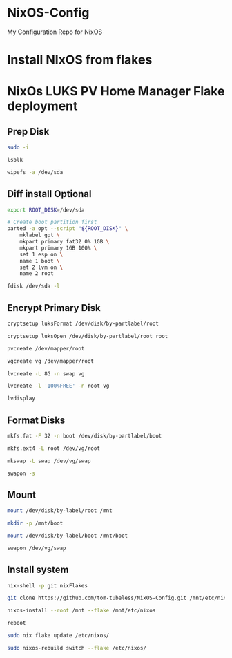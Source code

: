 # NixOS-Config

My Configuration Repo for NixOS

# Install NIxOS from flakes

# NixOs LUKS PV Home Manager Flake deployment

## Prep Disk

```sh
sudo -i

lsblk

wipefs -a /dev/sda
```

## Diff install Optional

```sh
export ROOT_DISK=/dev/sda

# Create boot partition first
parted -a opt --script "${ROOT_DISK}" \
    mklabel gpt \
    mkpart primary fat32 0% 1GB \
    mkpart primary 1GB 100% \
    set 1 esp on \
    name 1 boot \
    set 2 lvm on \
    name 2 root

fdisk /dev/sda -l
```

## Encrypt Primary Disk

```sh
cryptsetup luksFormat /dev/disk/by-partlabel/root

cryptsetup luksOpen /dev/disk/by-partlabel/root root

pvcreate /dev/mapper/root

vgcreate vg /dev/mapper/root

lvcreate -L 8G -n swap vg

lvcreate -l '100%FREE' -n root vg

lvdisplay
```

## Format Disks

```sh
mkfs.fat -F 32 -n boot /dev/disk/by-partlabel/boot

mkfs.ext4 -L root /dev/vg/root

mkswap -L swap /dev/vg/swap

swapon -s
```

## Mount

```sh
mount /dev/disk/by-label/root /mnt

mkdir -p /mnt/boot

mount /dev/disk/by-label/boot /mnt/boot

swapon /dev/vg/swap
```

## Install system

```sh
nix-shell -p git nixFlakes

git clone https://github.com/tom-tubeless/NixOS-Config.git /mnt/etc/nixos

nixos-install --root /mnt --flake /mnt/etc/nixos

reboot

sudo nix flake update /etc/nixos/

sudo nixos-rebuild switch --flake /etc/nixos/
```
